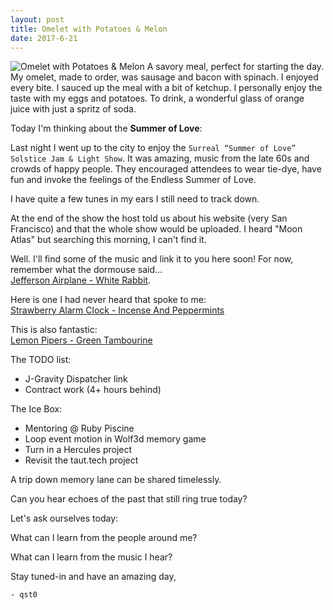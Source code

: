 ```yaml
---
layout: post
title: Omelet with Potatoes & Melon
date: 2017-6-21
---
```

![Omelet with Potatoes & Melon](http://cerealize.me/images/2017-6-22.jpg)
A savory meal, perfect for starting the day. My omelet, made to order, was
sausage and bacon with spinach. I enjoyed every bite. I sauced up the meal with a bit of ketchup. I personally enjoy the taste with my eggs and potatoes.
To drink, a wonderful glass of orange juice with just a spritz of soda.

Today I'm thinking about the **Summer of Love**:

Last night I went up to the city to enjoy the
`Surreal “Summer of Love” Solstice Jam & Light Show`.
It was amazing, music from the late 60s and crowds of happy people.
They encouraged attendees to wear tie-dye, have fun and invoke the
feelings of the Endless Summer of Love.

I have quite a few tunes in my ears I still need to track down.

At the end of the show the host told us about his website
(very San Francisco) and that the whole show would be uploaded.
I heard "Moon Atlas" but searching this morning, I can't find it.

Well. I'll find some of the music and link it to you here soon!
For now, remember what the dormouse said...<br>
[Jefferson Airplane - White Rabbit](https://www.youtube.com/watch?v=Vl89g2SwMh4).

Here is one I had never heard that spoke to me:<br>
[Strawberry Alarm Clock - Incense And Peppermints](https://www.youtube.com/watch?v=qhYLz63csS0)

This is also fantastic:<br>
[Lemon Pipers - Green Tambourine](https://www.youtube.com/watch?v=S5Vz-z4PEkk)

The TODO list:
* J-Gravity Dispatcher link
* Contract work (4+ hours behind)

The Ice Box:
* Mentoring @ Ruby Piscine
* Loop event motion in Wolf3d memory game
* Turn in a Hercules project
* Revisit the taut.tech project

A trip down memory lane can be shared timelessly.

Can you hear echoes of the past that still ring true today?

Let's ask ourselves today:

What can I learn from the people around me?

What can I learn from the music I hear?

Stay tuned-in and have an amazing day,

`- qst0`
